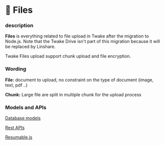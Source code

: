 # 📄 Files

### description

**Files** is everything related to file upload in Twake after the migration to Node.js. Note that the Twake Drive isn't part of this migration because it will be replaced by Linshare.

Twake Files upload support chunk upload and file encryption.

### Wording

**File:** document to upload, no constraint on the type of document (image, text, pdf ..)

**Chunk:** Large file are split in multiple chunk for the upload process

### Models and APIs

[Database models](database-models.md)

[Rest APIs](rest-apis.md)

[Resumable.js](resumableJS.md)
